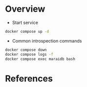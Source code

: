 # Overview

- Start service

```bash
docker compose up -d
```      

- Common introspection commands

```bash
docker compose down
docker compose logs -f
docker compose exec maraidb bash
```

# References
